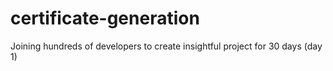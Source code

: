# certificate-generation
Joining hundreds of developers to create insightful project for 30 days (day 1)
